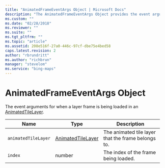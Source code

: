 ```yaml
---
title: "AnimatedFrameEventArgs Object | Microsoft Docs"
description: "The AnimatedFrameEventArgs Object provides the event arguments for when a layer frame is being loaded in an AnimatedTileLayer."
ms.custom: ""
ms.date: "02/28/2018"
ms.reviewer: ""
ms.suite: ""
ms.tgt_pltfrm: ""
ms.topic: "article"
ms.assetid: 208e516f-27a0-446c-97cf-dbe75e4bed58
caps.latest.revision: 2
author: "rbrundritt"
ms.author: "richbrun"
manager: "stevelom"
ms.service: "bing-maps"
---
```

# AnimatedFrameEventArgs Object

The event arguments for when a layer frame is being loaded in an [AnimatedTileLayer](animatedtilelayer-class.md).

| Name              | Type              | Description                                        |
|-------------------|-------------------|----------------------------------------------------|
| `animatedTileLayer` | [AnimatedTileLayer](animatedtilelayer-class.md) | The animated tile layer that the frame belongs to. |
| `index`             | number            | The index of the frame being loaded.               |
